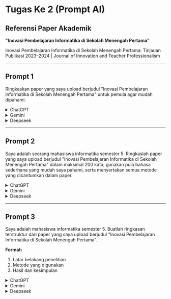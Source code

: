 # Tugas Ke 2 (Prompt AI)  
## Referensi Paper Akademik  
**"Inovasi Pembelajaran Informatika di Sekolah Menengah Pertama"**  

Inovasi Pembelajaran Informatika di Sekolah Menengah Pertama: Tinjauan Publikasi 2023–2024 | Journal of Innovation and Teacher Professionalism  

---

## Prompt 1  
Ringkaskan paper yang saya upload berjudul "Inovasi Pembelajaran Informatika di Sekolah Menengah Pertama" untuk pemula agar mudah dipahami.  

<details>
<summary>ChatGPT</summary>

Baik, saya ringkas isi paper "Inovasi Pembelajaran Informatika di Sekolah Menengah Pertama: Tinjauan Publikasi 2023-2024" dengan bahasa sederhana agar mudah dipahami pemula:  

### Ringkasan Sederhana
1. **Latar Belakang**  
   - Informatika kini menjadi pelajaran penting di SMP karena dunia sudah sangat bergantung pada teknologi digital.  
   - Guru dituntut berinovasi agar pembelajaran tidak hanya teori, tapi juga melatih keterampilan praktis.  

2. **Tujuan Paper**  
   - Meninjau berbagai penelitian dan publikasi terbaru (2023–2024) tentang cara-cara baru mengajar informatika di SMP.  
   - Memberikan gambaran tren, tantangan, dan solusi inovatif.  

3. **Inovasi yang Dibahas**  
   - Pembelajaran berbasis proyek.  
   - Gamifikasi.  
   - Blended learning.  
   - AI, coding, dan robotika.  
   - Kolaborasi digital.  

4. **Tantangan yang Dihadapi**  
   - Fasilitas terbatas.  
   - Guru butuh pelatihan.  
   - Kurikulum masih kaku.  

5. **Manfaat Inovasi**  
   - Pelajaran lebih menarik.  
   - Meningkatkan kreativitas, berpikir kritis, kerja sama.  
   - Menyiapkan siswa menghadapi era digital.  

6. **Kesimpulan**  
   - Inovasi pembelajaran sangat penting.  
   - Dukungan fasilitas, pelatihan, dan kebijakan sekolah diperlukan.  
   - Siswa bukan hanya paham teknologi, tapi juga siap jadi pencipta teknologi.  

</details>

<details>
<summary>Gemini</summary>

Tentu, berikut adalah ringkasan sederhana dari paper "Inovasi Pembelajaran Informatika di Sekolah Menengah Pertama" yang mudah dipahami untuk pemula.  

... [isi Gemini Prompt 1 kamu] ...

</details>

<details>
<summary>Deepseek</summary>

Tentu! Berikut adalah ringkasan sederhana dari paper tersebut untuk pemula:  

... [isi Deepseek Prompt 1 kamu] ...

</details>

---

## Prompt 2  
Saya adalah seorang mahasiswa informatika semester 5. Ringkaslah paper yang saya upload berjudul "Inovasi Pembelajaran Informatika di Sekolah Menengah Pertama" dalam maksimal 200 kata, gunakan pula bahasa sederhana yang mudah saya pahami, serta menyertakan semua metode yang dicantumkan dalam paper.  

<details>
<summary>ChatGPT</summary>

... [isi ChatGPT Prompt 2 kamu] ...

</details>

<details>
<summary>Gemini</summary>

... [isi Gemini Prompt 2 kamu] ...

</details>

<details>
<summary>Deepseek</summary>

... [isi Deepseek Prompt 2 kamu] ...

</details>

---

## Prompt 3  
Saya adalah mahasiswa informatika semester 5. Buatlah ringkasan terstruktur dari paper yang saya upload berjudul "Inovasi Pembelajaran Informatika di Sekolah Menengah Pertama".  

**Format:**  
1. Latar belakang penelitian  
2. Metode yang digunakan  
3. Hasil dan kesimpulan  

<details>
<summary>ChatGPT</summary>

... [isi ChatGPT Prompt 3 kamu] ...

</details>

<details>
<summary>Gemini</summary>

... [isi Gemini Prompt 3 kamu] ...

</details>

<details>
<summary>Deepseek</summary>

... [isi Deepseek Prompt 3 kamu] ...

</details>

